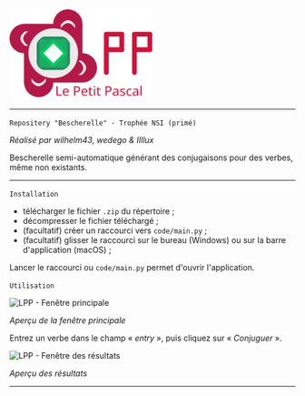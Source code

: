 <div class="center"><img src="/img/lpp.svg" alt="Le Petit Pascal - Logo complet" width="50%" title="Le Petit Pascal"/></div>

----

``` Repositery "Bescherelle" - Trophée NSI (primé) ```

*Réalisé par wilhelm43, wedego & IIllux*

Bescherelle semi-automatique générant des conjugaisons pour des verbes, même non existants.

----

``` Installation ```

- télécharger le fichier `.zip` du répertoire ;
- décompresser le fichier téléchargé ;
- (facultatif) créer un raccourci vers `code/main.py` ;
- (facultatif) glisser le raccourci sur le bureau (Windows) ou sur la barre d'application (macOS) ;

Lancer le raccourci ou `code/main.py` permet d'ouvrir l'application.

``` Utilisation ```

<img src="/img/templates/lpp:home.svg" alt="LPP - Fenêtre principale" title="Fenêtre principale">

*Aperçu de la fenêtre principale*

Entrez un verbe dans le champ « *entry* », puis cliquez sur « *Conjuguer* ».

<img src="/img/templates/lpp:conjugeur.svg" alt="LPP - Fenêtre des résultats" title="Fenêtre des résultats">

*Aperçu des résultats*

----
